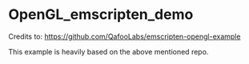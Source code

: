# OpenGL_emscripten_demo
Credits to: https://github.com/QafooLabs/emscripten-opengl-example

This example is heavily based on the above mentioned repo.